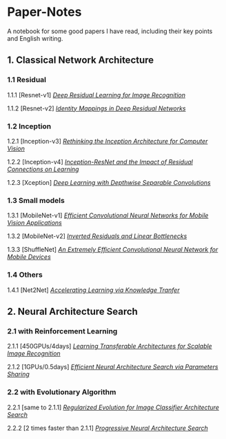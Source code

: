 # Paper-Notes
A notebook for some good papers I have read, including their key points and English writing.




## 1. Classical Network Architecture

### 1.1 Residual
1.1.1  [Resnet-v1] [*Deep Residual Learning for Image Recognition*](https://arxiv.org/pdf/1512.03385.pdf)

1.1.2  [Resnet-v2] [*Identity Mappings in Deep Residual Networks*](https://arxiv.org/pdf/1603.05027.pdf)

### 1.2 Inception
1.2.1  [Inception-v3] [*Rethinking the Inception Architecture for Computer Vision*](https://arxiv.org/pdf/1512.00567.pdf)

1.2.2  [Inception-v4] [*Inception-ResNet and the Impact of Residual Connections on Learning*](https://arxiv.org/pdf/1602.07261.pdf)

1.2.3  [Xception] [*Deep Learning with Depthwise Separable Convolutions*](https://arxiv.org/pdf/1610.02357.pdf)


### 1.3 Small models
1.3.1  [MobileNet-v1] [*Efficient Convolutional Neural Networks for Mobile Vision Applications*](https://arxiv.org/pdf/1704.04861.pdf)

1.3.2  [MobileNet-v2] [*Inverted Residuals and Linear Bottlenecks*](https://arxiv.org/pdf/1801.04381.pdf)

1.3.3  [ShuffleNet] [*An Extremely Efficient Convolutional Neural Network for Mobile Devices*](https://arxiv.org/pdf/1707.01083.pdf)

### 1.4 Others
1.4.1  [Net2Net] [*Accelerating Learning via Knowledge Tranfer*](https://arxiv.org/pdf/1511.05641.pdf)




## 2. Neural Architecture Search
### 2.1  with Reinforcement Learning
2.1.1  [450GPUs/4days] [*Learning Transferable Architectures for Scalable Image Recognition*]()

2.1.2  [1GPUs/0.5days] [*Efficient Neural Architecture Search via Parameters Sharing*]()

### 2.2  with Evolutionary Algorithm
2.2.1  [same to 2.1.1] [*Regularized Evolution for Image Classifier Architecture Search*]()

2.2.2  [2 times faster than 2.1.1] [*Progressive Neural Architecture Search*]()
